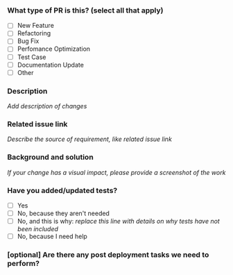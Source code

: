### What type of PR is this? (select all that apply)

- [ ] New Feature
- [ ] Refactoring
- [ ] Bug Fix
- [ ] Perfomance Optimization
- [ ] Test  Case
- [ ] Documentation Update
- [ ] Other

### Description

*Add description of changes*

### Related issue link

*Describe the source of requirement, like related issue link*

### Background and solution

*If your change has a visual impact, please provide a screenshot of the work*

### Have you added/updated tests?

- [ ] Yes
- [ ] No, because they aren't needed
- [ ] No, and this is why: *replace this line with details on why tests have not been included*
- [ ] No, because I need help

### [optional] Are there any post deployment tasks we need to perform?
